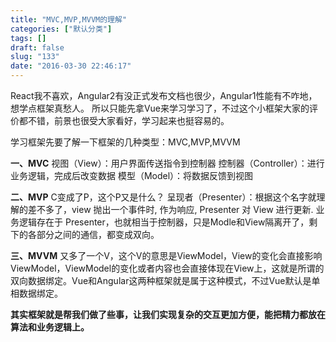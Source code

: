 ```yaml
---
title: "MVC,MVP,MVVM的理解"
categories: ["默认分类"]
tags: []
draft: false
slug: "133"
date: "2016-03-30 22:46:17"
---
```


React我不喜欢，Angular2有没正式发布文档也很少，Angular1性能有不咋地，想学点框架真愁人。
所以只能先拿Vue来学习学习了，不过这个小框架大家的评价都不错，前景也很受大家看好，学习起来也挺容易的。

学习框架先要了解一下框架的几种类型：MVC,MVP,MVVM

**一、MVC**
视图（View）：用户界面传送指令到控制器
控制器（Controller）：进行业务逻辑，完成后改变数据
模型（Model）：将数据反馈到视图

**二、MVP**
C变成了P，这个P又是什么？
呈现者（Presenter）：根据这个名字就理解的差不多了，view 抛出一个事件时, 作为响应, Presenter 对 View 进行更新.
业务逻辑存在于 Presenter，也就相当于控制器，只是Modle和View隔离开了，剩下的各部分之间的通信，都变成双向。

**三、MVVM**
又多了一个V，这个V的意思是ViewModel，View的变化会直接影响ViewModel，ViewModel的变化或者内容也会直接体现在View上，这就是所谓的双向数据绑定。Vue和Angular这两种框架就是属于这种模式，不过Vue默认是单相数据绑定。

**其实框架就是帮我们做了些事，让我们实现复杂的交互更加方便，能把精力都放在算法和业务逻辑上。**
